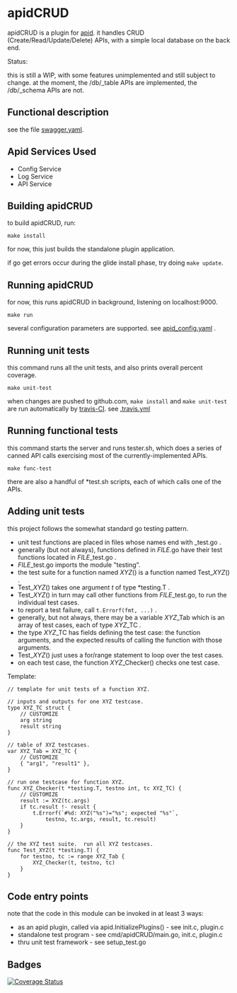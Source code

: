 # apidCRUD

apidCRUD is a plugin for 
[apid](http://github.com/30x/apid).
it handles CRUD (Create/Read/Update/Delete) APIs,
with a simple local database on the back end.

Status:

this is still a WIP,
with some features unimplemented and still subject to change.
at the moment, the /db/_table APIs are implemented,
the /db/_schema APIs are not.

## Functional description

see the file [swagger.yaml](swagger.yaml).

## Apid Services Used

* Config Service
* Log Service
* API Service

## Building apidCRUD

to build apidCRUD, run:
```
make install
```

for now, this just builds the standalone plugin application.

if go get errors occur during the glide install phase, try doing `make update`.

## Running apidCRUD
 
for now, this runs apidCRUD in background, listening on localhost:9000.
```
make run
```

several configuration parameters are supported.
see [apid_config.yaml](./apid_config.yaml) .

## Running unit tests
 
this command runs all the unit tests, and also prints overall percent coverage.
```
make unit-test
```

when changes are pushed to github.com,
`make install` and `make unit-test` are run automatically by
[travis-CI](https://travis-ci.org/getting_started).
see [.travis.yml](.travis.yml)

## Running functional tests

this command starts the server and runs tester.sh, which does a series of canned API calls exercising most of the currently-implemented APIs.
```
make func-test
```

there are also a handful of \*test.sh scripts,
each of which calls one of the APIs.

## Adding unit tests

this project follows the somewhat standard go testing pattern.

   * unit test functions are placed in files whose names end with _test.go .
   * generally (but not always), functions defined in *FILE*.go have their test functions located in *FILE*_test.go .
   * *FILE*_test.go imports the module "testing".
   * the test suite for a function named *XYZ*() is a function named Test_*XYZ*() .
   * Test_*XYZ*() takes one argument *t* of type \*testing.T .
   * Test_*XYZ*() in turn may call other functions from *FILE*_test.go, to run the individual test cases.
   * to report a test failure, call `t.Errorf(fmt, ...)` .
   * generally, but not always, there may be a variable *XYZ*\_Tab which is an array of test cases, each of type *XYZ*\_TC .
   * the type *XYZ*\_TC has fields defining the test case: the function arguments, and the expected results of calling the function with those arguments.
   * Test_*XYZ*() just uses a for/range statement to loop over the test cases.
   * on each test case, the function *XYZ*_Checker() checks one test case.

Template:
```
// template for unit tests of a function XYZ.

// inputs and outputs for one XYZ testcase.
type XYZ_TC struct {
	// CUSTOMIZE
	arg string
	result string
}

// table of XYZ testcases.
var XYZ_Tab = XYZ_TC {
	// CUSTOMIZE
	{ "arg1", "result1" },
}

// run one testcase for function XYZ.
func XYZ_Checker(t *testing.T, testno int, tc XYZ_TC) {
	// CUSTOMIZE
	result := XYZ(tc.args)
	if tc.result !- result {
		t.Errorf(`#%d: XYZ("%s")="%s"; expected "%s"`,
			testno, tc.args, result, tc.result)
	}
}

// the XYZ test suite.  run all XYZ testcases.
func Test_XYZ(t *testing.T) {
	for testno, tc := range XYZ_Tab {
		XYZ_Checker(t, testno, tc)
	}
}
```

## Code entry points

note that the code in this module can be invoked in at least 3 ways:

   * as an apid plugin, called via apid.InitializePlugins() - see init.c, plugin.c
   * standalone test program - see cmd/apidCRUD/main.go, init.c, plugin.c
   * thru unit test framework - see setup_test.go

## Badges

[![Coverage Status](https://coveralls.io/repos/github/30x/apidCRUD/badge.svg?branch=master)](https://coveralls.io/github/30x/apidCRUD?branch=master)
